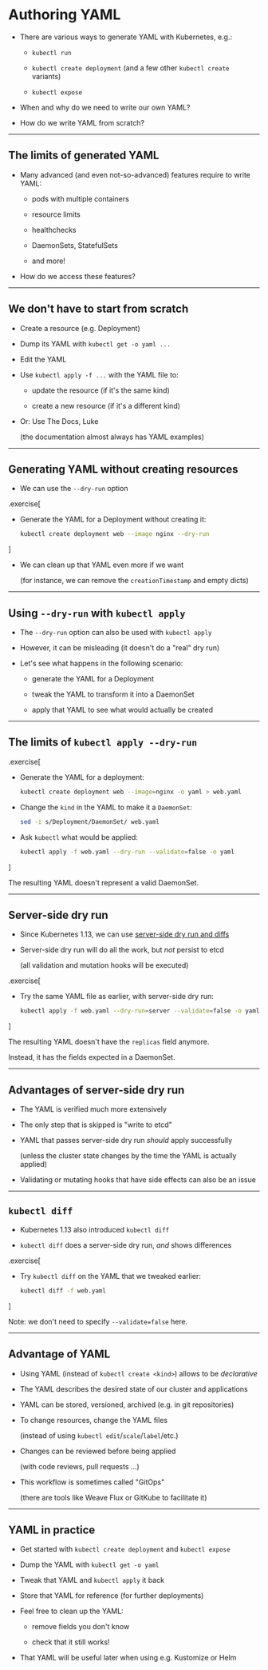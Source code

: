 # Authoring YAML

- There are various ways to generate YAML with Kubernetes, e.g.:

  - `kubectl run`

  - `kubectl create deployment` (and a few other `kubectl create` variants)

  - `kubectl expose`

- When and why do we need to write our own YAML?

- How do we write YAML from scratch?

---

## The limits of generated YAML

- Many advanced (and even not-so-advanced) features require to write YAML:

  - pods with multiple containers

  - resource limits

  - healthchecks

  - DaemonSets, StatefulSets

  - and more!

- How do we access these features?

---

## We don't have to start from scratch

- Create a resource (e.g. Deployment)

- Dump its YAML with `kubectl get -o yaml ...`

- Edit the YAML

- Use `kubectl apply -f ...` with the YAML file to:

  - update the resource (if it's the same kind)

  - create a new resource (if it's a different kind)

- Or: Use The Docs, Luke

  (the documentation almost always has YAML examples)

---

## Generating YAML without creating resources

- We can use the `--dry-run` option

.exercise[

- Generate the YAML for a Deployment without creating it:
  ```bash
  kubectl create deployment web --image nginx --dry-run
  ```

]

- We can clean up that YAML even more if we want

  (for instance, we can remove the `creationTimestamp` and empty dicts)

---

## Using `--dry-run` with `kubectl apply`

- The `--dry-run` option can also be used with `kubectl apply`

- However, it can be misleading (it doesn't do a "real" dry run)

- Let's see what happens in the following scenario:

  - generate the YAML for a Deployment

  - tweak the YAML to transform it into a DaemonSet

  - apply that YAML to see what would actually be created

---

## The limits of `kubectl apply --dry-run`

.exercise[

- Generate the YAML for a deployment:
  ```bash
  kubectl create deployment web --image=nginx -o yaml > web.yaml
  ```

- Change the `kind` in the YAML to make it a `DaemonSet`:
  ```bash
  sed -i s/Deployment/DaemonSet/ web.yaml
  ```

- Ask `kubectl` what would be applied:
  ```bash
  kubectl apply -f web.yaml --dry-run --validate=false -o yaml
  ```

]

The resulting YAML doesn't represent a valid DaemonSet.

---

## Server-side dry run

- Since Kubernetes 1.13, we can use [server-side dry run and diffs](https://kubernetes.io/blog/2019/01/14/apiserver-dry-run-and-kubectl-diff/)

- Server-side dry run will do all the work, but *not* persist to etcd

  (all validation and mutation hooks will be executed)

.exercise[

- Try the same YAML file as earlier, with server-side dry run:
  ```bash
  kubectl apply -f web.yaml --dry-run=server --validate=false -o yaml
  ```

]

The resulting YAML doesn't have the `replicas` field anymore.

Instead, it has the fields expected in a DaemonSet.

---

## Advantages of server-side dry run

- The YAML is verified much more extensively

- The only step that is skipped is "write to etcd"

- YAML that passes server-side dry run *should* apply successfully

  (unless the cluster state changes by the time the YAML is actually applied)

- Validating or mutating hooks that have side effects can also be an issue

---

## `kubectl diff`

- Kubernetes 1.13 also introduced `kubectl diff`

- `kubectl diff` does a server-side dry run, *and* shows differences

.exercise[

- Try `kubectl diff` on the YAML that we tweaked earlier:
  ```bash
  kubectl diff -f web.yaml
  ```

<!-- ```wait status:``` -->

]

Note: we don't need to specify `--validate=false` here.

---

## Advantage of YAML

- Using YAML (instead of `kubectl create <kind>`) allows to be *declarative*

- The YAML describes the desired state of our cluster and applications

- YAML can be stored, versioned, archived (e.g. in git repositories)

- To change resources, change the YAML files

  (instead of using `kubectl edit`/`scale`/`label`/etc.)

- Changes can be reviewed before being applied

  (with code reviews, pull requests ...)

- This workflow is sometimes called "GitOps"

  (there are tools like Weave Flux or GitKube to facilitate it)

---

## YAML in practice

- Get started with `kubectl create deployment` and `kubectl expose`

- Dump the YAML with `kubectl get -o yaml`

- Tweak that YAML and `kubectl apply` it back

- Store that YAML for reference (for further deployments)

- Feel free to clean up the YAML:

  - remove fields you don't know

  - check that it still works!

- That YAML will be useful later when using e.g. Kustomize or Helm
